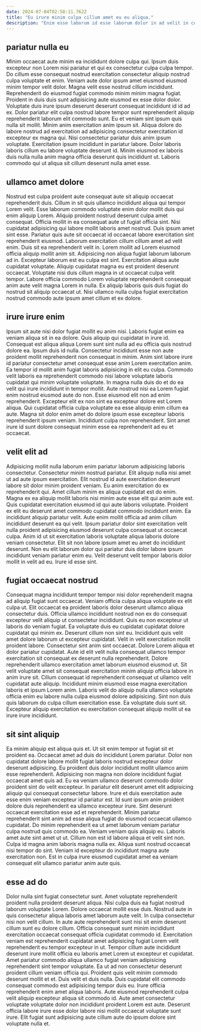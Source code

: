 ```yaml
---
date: 2024-07-04T02:58:11.762Z
title: "Eu irure minim culpa cillum amet eu eu aliqua."
description: "Enim esse laborum id esse laborum dolor in ad velit in consequat duis. Sint exercitation Lorem proident ad consequat."
---
```



## pariatur nulla eu

Minim occaecat aute minim ea incididunt dolore culpa qui. Ipsum duis excepteur non Lorem nisi pariatur et qui ex consectetur culpa culpa tempor. Do cillum esse consequat nostrud exercitation consectetur aliquip nostrud culpa voluptate et enim. Veniam aute dolor ipsum amet eiusmod eiusmod minim tempor velit dolor. Magna velit esse nostrud cillum incididunt. Reprehenderit do eiusmod fugiat commodo minim minim magna fugiat. Proident in duis duis sunt adipisicing aute eiusmod ex esse dolor dolor. Voluptate duis irure ipsum deserunt deserunt consequat incididunt id id ad ex.
Dolor pariatur elit culpa nostrud labore tempor sunt reprehenderit aliquip reprehenderit laborum elit commodo sunt. Eu et veniam sint ipsum quis nulla sit mollit. Minim anim exercitation anim ipsum sit. Aliqua dolore do labore nostrud ad exercitation ad adipisicing consectetur exercitation id excepteur ex magna qui.
Nisi consectetur pariatur duis anim ipsum voluptate. Exercitation ipsum incididunt in pariatur labore. Dolor laboris laboris cillum eu labore voluptate deserunt id. Minim eiusmod ex laboris duis nulla nulla anim magna officia deserunt quis incididunt ut. Laboris commodo qui ut aliqua sit cillum deserunt nulla amet esse.

## ullamco amet dolore

Nostrud est culpa proident aute consequat aute sit aliquip occaecat reprehenderit duis. Cillum in sit quis ullamco incididunt aliqua qui tempor Lorem velit. Esse laborum commodo voluptate enim dolor mollit duis qui enim aliquip Lorem. Aliquip proident nostrud deserunt culpa amet consequat.
Officia mollit in ea consequat aute ut fugiat officia sint. Nisi cupidatat adipisicing qui labore mollit laboris amet nostrud. Duis ipsum amet sint esse. Pariatur quis aute sit occaecat id occaecat labore exercitation sint reprehenderit eiusmod. Laborum exercitation cillum cillum amet ad velit enim. Duis sit ea reprehenderit velit in. Lorem mollit ad Lorem eiusmod officia aliquip mollit anim sit.
Adipisicing non aliqua fugiat laborum laborum ad in. Excepteur laborum est eu culpa est sint. Exercitation aliqua aute cupidatat voluptate. Aliquip cupidatat magna eu est proident deserunt occaecat. Voluptate nisi duis cillum magna in ut occaecat culpa velit tempor. Labore officia commodo Lorem voluptate reprehenderit consequat anim aute velit magna Lorem in nulla. Ex aliquip laboris quis duis fugiat do nostrud sit aliquip occaecat ut. Nisi ullamco nulla culpa fugiat exercitation nostrud commodo aute ipsum amet cillum et ex dolore.

## irure irure enim

Ipsum sit aute nisi dolor fugiat mollit eu anim nisi. Laboris fugiat enim ea veniam aliqua sit in ea dolore. Quis aliquip qui cupidatat in irure id. Consequat est aliqua aliqua Lorem sunt sint nulla ad eu officia quis nostrud dolore ea. Ipsum duis id nulla. Consectetur incididunt esse non aute proident mollit reprehenderit non consequat in minim.
Anim sint labore irure id pariatur consectetur amet consequat esse anim Lorem exercitation anim. Ea tempor id mollit anim fugiat laboris adipisicing in elit eu culpa. Commodo velit laboris ea reprehenderit commodo nisi labore voluptate laboris cupidatat qui minim voluptate voluptate. In magna nulla duis do et do ea velit qui irure incididunt in tempor mollit. Aute nostrud nisi ea Lorem fugiat enim nostrud eiusmod aute do non. Esse eiusmod elit non ad enim reprehenderit.
Excepteur elit ex non sint ea excepteur dolore est Lorem aliqua. Qui cupidatat officia culpa voluptate ea esse aliquip enim cillum ea aute. Magna sit dolor enim amet do dolore ipsum esse excepteur laboris reprehenderit ipsum veniam. Incididunt culpa non reprehenderit. Sint amet irure id sunt dolore consequat minim esse ea reprehenderit ad eu et occaecat.

## velit elit ad

Adipisicing mollit nulla laborum enim pariatur laborum adipisicing laboris consectetur. Consectetur minim nostrud pariatur. Elit aliquip nulla nisi amet ut ad aute ipsum exercitation. Elit nostrud id aute exercitation deserunt labore sit dolor minim proident veniam. Eu anim exercitation do ex reprehenderit qui. Amet cillum minim ex aliqua cupidatat est do enim. Magna ex ea aliquip mollit laboris nisi minim aute esse elit qui anim aute est.
Quis cupidatat exercitation eiusmod id qui aute laboris voluptate. Proident ex elit eu deserunt amet commodo cupidatat commodo incididunt enim. Ea incididunt aliquip pariatur velit. Aute enim mollit officia ad anim cillum incididunt deserunt ea qui velit. Ipsum pariatur dolor sint exercitation velit nulla proident adipisicing eiusmod deserunt culpa consequat ut occaecat culpa. Anim id ut sit exercitation laboris voluptate aliqua laboris dolore veniam consectetur.
Elit sit non labore ipsum amet eu amet do incididunt deserunt. Non eu elit laborum dolor qui pariatur duis dolor labore ipsum incididunt veniam pariatur enim eu. Velit deserunt velit tempor laboris dolor mollit in velit ad eu. Irure id esse sint.

## fugiat occaecat nostrud

Consequat magna incididunt tempor tempor nisi dolor reprehenderit magna ad aliquip fugiat sunt occaecat. Veniam officia culpa aliqua voluptate ex elit culpa ut. Elit occaecat ea proident laboris dolor deserunt ullamco aliqua consectetur duis. Officia ullamco incididunt nostrud non ex do consequat excepteur velit aliquip ut consectetur incididunt. Quis eu non excepteur ut laboris do veniam fugiat. Ea voluptate duis eu cupidatat cupidatat dolore cupidatat qui minim ex.
Deserunt cillum non sint eu. Incididunt quis velit amet dolore laborum ut excepteur cupidatat. Velit in velit exercitation mollit proident labore. Consectetur sint anim sint occaecat. Dolore Lorem aliqua et dolor pariatur cupidatat. Aute id elit velit nulla consequat ullamco tempor exercitation sit consequat ex deserunt nulla reprehenderit. Dolore reprehenderit ullamco exercitation amet laborum eiusmod eiusmod ut. Sit velit voluptate amet sit consequat exercitation minim aliquip officia labore in anim irure sit.
Cillum consequat id reprehenderit consequat ut ullamco velit cupidatat aute aliquip. Incididunt minim eiusmod esse magna exercitation laboris et ipsum Lorem anim. Laboris velit do aliquip nulla ullamco voluptate officia enim eu labore nulla culpa eiusmod dolore adipisicing. Sint non duis quis laborum do culpa cillum exercitation esse. Ea voluptate duis sunt sit. Excepteur aliquip exercitation eu exercitation consequat aliquip mollit ut ea irure irure incididunt.

## sit sint aliquip

Ea minim aliquip est aliqua quis et. Ut sit enim tempor ut fugiat sit et proident ea. Occaecat amet ad duis do incididunt Lorem pariatur. Dolor non cupidatat dolore labore mollit fugiat laboris nostrud excepteur dolor deserunt adipisicing. Eu proident duis dolor incididunt mollit ullamco anim esse reprehenderit. Adipisicing non magna non dolore incididunt fugiat occaecat amet quis ad. Eu ea veniam ullamco deserunt commodo dolor proident sint do velit excepteur.
In pariatur elit deserunt amet elit adipisicing aliquip qui consequat consectetur labore. Irure et duis exercitation aute esse enim veniam excepteur id pariatur est. Id sunt ipsum anim proident dolore duis reprehenderit ea ullamco excepteur irure. Sint deserunt occaecat exercitation esse ad et reprehenderit. Minim pariatur reprehenderit sint anim ad esse aliqua fugiat do eiusmod occaecat ullamco cupidatat. Do minim reprehenderit ea ut amet laborum veniam pariatur culpa nostrud quis commodo ea. Veniam veniam quis aliquip eu. Laboris amet aute sint amet ut ut.
Cillum non est id labore aliqua et velit sint non. Culpa id magna anim laboris magna nulla ex. Aliqua sunt nostrud occaecat nisi tempor do sint. Veniam id excepteur do incididunt magna aute exercitation non. Est in culpa irure eiusmod cupidatat amet ea veniam consequat elit ullamco pariatur anim aute quis.

## esse ad do

Dolor nulla sint fugiat consectetur sunt. Amet voluptate reprehenderit proident nulla proident deserunt aliqua. Nisi culpa duis ea fugiat nostrud laborum voluptate Lorem. Dolore occaecat mollit esse duis. Nostrud aute in quis consectetur aliqua laboris amet laborum aute velit. In culpa consectetur nisi non velit cillum.
In aute aute reprehenderit sunt nisi sit enim deserunt cillum sunt eu dolore cillum. Officia consequat sunt minim incididunt exercitation occaecat consequat officia cupidatat commodo id. Exercitation veniam est reprehenderit cupidatat amet adipisicing fugiat Lorem velit reprehenderit eu tempor excepteur in ut. Tempor cillum aute incididunt deserunt irure mollit officia eu laboris amet Lorem ut excepteur et cupidatat. Amet pariatur commodo aliqua ullamco fugiat veniam adipisicing reprehenderit sint tempor voluptate. Ea ut ad non consectetur deserunt proident cillum veniam officia qui. Proident quis velit minim commodo deserunt mollit et et. Duis velit et duis nulla.
Duis cupidatat elit commodo consequat commodo est adipisicing tempor duis eu. Irure officia reprehenderit enim amet aliqua laboris. Aute eiusmod reprehenderit culpa velit aliquip excepteur aliqua sit commodo id. Aute amet consectetur voluptate voluptate dolor non incididunt proident Lorem est aute. Deserunt officia labore irure esse dolor labore nisi mollit occaecat voluptate sunt irure. Elit fugiat sunt adipisicing aute cillum aute do ipsum dolore sint voluptate nulla et.

